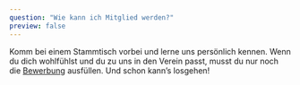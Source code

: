 ```yaml
---
question: "Wie kann ich Mitglied werden?"
preview: false
---
```


Komm bei einem Stammtisch vorbei und lerne uns persönlich kennen. Wenn du dich wohlfühlst und du zu uns in den Verein passt, musst du nur noch die [Bewerbung](/mitglied-werden) ausfüllen. Und schon kann’s losgehen!
